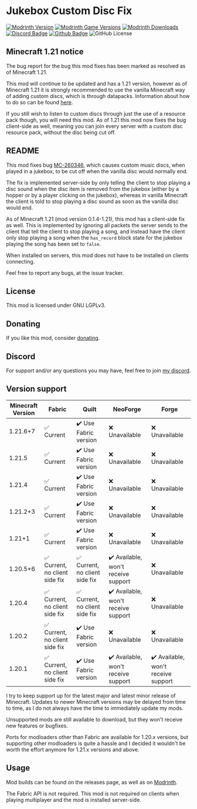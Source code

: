 # Jukebox Custom Disc Fix

[![Modrinth Version](https://img.shields.io/modrinth/v/NtPNF0D7?logo=modrinth&color=008800)](https://modrinth.com/mod/jukebox-custom-disc-fix)
[![Modrinth Game Versions](https://img.shields.io/modrinth/game-versions/NtPNF0D7?logo=modrinth&color=008800)](https://modrinth.com/mod/jukebox-custom-disc-fix)
[![Modrinth Downloads](https://img.shields.io/modrinth/dt/NtPNF0D7?logo=modrinth&color=008800)](https://modrinth.com/mod/jukebox-custom-disc-fix)
[![Discord Badge](https://img.shields.io/badge/chat-discord-%235865f2)](https://discord.gg/CNNkyWRkqm)
[![Github Badge](https://img.shields.io/badge/github-jukeboxcustomdiscfix-white?logo=github)](https://github.com/eclipseisoffline/jukeboxcustomdiscfix)
![GitHub License](https://img.shields.io/github/license/eclipseisoffline/jukeboxcustomdiscfix)

## Minecraft 1.21 notice

The bug report for the bug this mod fixes has been marked as resolved as of Minecraft 1.21.

This mod will continue to be updated and has a 1.21 version, however as of Minecraft 1.21 it is
strongly recommended to use the vanilla Minecraft way of adding custom discs, which is through datapacks.
Information about how to do so can be found [here](https://minecraft.wiki/w/Jukebox_song_definition).

If you still wish to listen to custom discs through just the use of a resource pack though, you will need this mod.
As of 1.21 this mod now fixes the bug client-side as well, meaning you can join every server with a custom disc resource pack, without the disc being cut off.

## README

This mod fixes bug [MC-260346](https://bugs.mojang.com/browse/MC-260346), which causes custom music
discs, when played in a jukebox, to be cut off when the vanilla disc would normally end.

The fix is implemented server-side by only telling the client to stop playing a disc sound when the disc item is removed 
from the jukebox (either by a hopper or by a player clicking on the jukebox), whereas in vanilla
Minecraft the client is told to stop playing a disc sound as soon as the vanilla disc would end.

As of Minecraft 1.21 (mod version 0.1.4-1.21), this mod has a client-side fix as well. This is implemented
by ignoring all packets the server sends to the client that tell the client to stop playing a song,
and instead have the client only stop playing a song when the `has_record` block state for the jukebox
playing the song has been set to `false`.

When installed on servers, this mod does not have to be installed on clients connecting.

Feel free to report any bugs, at the issue tracker.

## License

This mod is licensed under GNU LGPLv3.

## Donating

If you like this mod, consider [donating](https://buymeacoffee.com/eclipseisoffline).

## Discord

For support and/or any questions you may have, feel free to join [my discord](https://discord.gg/CNNkyWRkqm).

## Version support

| Minecraft Version | Fabric                        | Quilt                         | NeoForge                            | Forge                               |
|-------------------|-------------------------------|-------------------------------|-------------------------------------|-------------------------------------|
| 1.21.6+7          | ✅ Current                     | ✔️ Use Fabric version         | ❌ Unavailable                       | ❌ Unavailable                       |
| 1.21.5            | ✅ Current                     | ✔️ Use Fabric version         | ❌ Unavailable                       | ❌ Unavailable                       |
| 1.21.4            | ✅ Current                     | ✔️ Use Fabric version         | ❌ Unavailable                       | ❌ Unavailable                       |
| 1.21.2+3          | ✅ Current                     | ✔️ Use Fabric version         | ❌ Unavailable                       | ❌ Unavailable                       |
| 1.21+1            | ✅ Current                     | ✔️ Use Fabric version         | ❌ Unavailable                       | ❌ Unavailable                       |
| 1.20.5+6          | ✅ Current, no client side fix | ✅ Current, no client side fix | ✔️ Available, won't receive support | ❌ Unavailable                       |
| 1.20.4            | ✅ Current, no client side fix | ✅ Current, no client side fix | ✔️ Available, won't receive support | ❌ Unavailable                       |
| 1.20.2            | ✅ Current, no client side fix | ✔️ Use Fabric version         | ❌ Unavailable                       | ❌ Unavailable                       |
| 1.20.1            | ✅ Current, no client side fix | ✔️ Use Fabric version         | ✔️ Available, won't receive support | ✔️ Available, won't receive support |

I try to keep support up for the latest major and latest minor release of Minecraft. Updates to newer Minecraft
versions may be delayed from time to time, as I do not always have the time to immediately update my mods.

Unsupported mods are still available to download, but they won't receive new features or bugfixes.

Ports for modloaders other than Fabric are available for 1.20.x versions, but supporting other modloaders is quite a hassle and I decided
it wouldn't be worth the effort anymore for 1.21.x versions and above.

## Usage

Mod builds can be found on the releases page, as well as on [Modrinth](https://modrinth.com/mod/jukebox-custom-disc-fix).

The Fabric API is not required. This mod is not required on clients when playing multiplayer and the mod is installed server-side.
